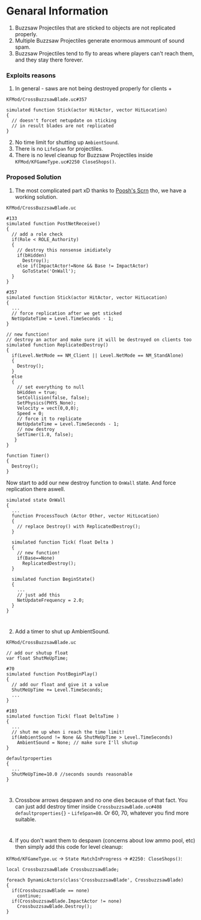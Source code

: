 # Genaral Information
1. Buzzsaw Projectiles that are sticked to objects are not replicated properly.
2. Multiple Buzzsaw Projectiles generate enormous ammount of sound spam.
3. Buzzsaw Projectiles tend to fly to areas where players can't reach them, and they stay there forever.

### Exploits reasons

1. In general - saws are not being destroyed properly for clients +

`KFMod/CrossBuzzsawBlade.uc#357`
```unrealscript
simulated function Stick(actor HitActor, vector HitLocation)
{
  // doesn't forcet netupdate on sticking
  // in result blades are not replicated
}
```
2. No time limit for shutting up `AmbientSound`.
3. There is no `LifeSpan` for projectiles.
4. There is no level cleanup for Buzzsaw Projectiles inside `KFMod/KFGameType.uc#2250 CloseShops()`.

### Proposed Solution
1. The most complicated part xD thanks to [Poosh's Scrn](https://github.com/poosh/KF-ScrnBalance/blob/master/Classes/ScrnCrossbuzzsawBlade.uc) tho, we have a working solution.

`KFMod/CrossBuzzsawBlade.uc`
```unralscript
#133
simulated function PostNetReceive()
{
  // add a role check
  if(Role < ROLE_Authority)
  {
    // destroy this nonsense imidiately
    if(bHidden)
      Destroy();
    else if(ImpactActor!=None && Base != ImpactActor)
      GoToState('OnWall');
  }
}

#357
simulated function Stick(actor HitActor, vector HitLocation)
{
  ...
  // force replication after we get sticked
  NetUpdateTime = Level.TimeSeconds - 1;
}

// new function!
// destroy an actor and make sure it will be destroyed on clients too
simulated function ReplicatedDestroy()
{
  if(Level.NetMode == NM_Client || Level.NetMode == NM_StandAlone)
  {
    Destroy();
  }
  else
  {
    // set everything to null
    bHidden = true;
    SetCollision(false, false);
    SetPhysics(PHYS_None);
    Velocity = vect(0,0,0);
    Speed = 0;
    // force it to replicate
    NetUpdateTime = Level.TimeSeconds - 1;
    // now destroy
    SetTimer(1.0, false);
   }
}

function Timer()
{
  Destroy();
}
```
Now start to add our new destroy function to `OnWall` state. And force replication there aswell.
```unralscript
simulated state OnWall
{
  ...
  function ProcessTouch (Actor Other, vector HitLocation)
  {
    // replace Destroy() with ReplicatedDestroy();
  }

  simulated function Tick( float Delta )
  {
    // new function!
    if(Base==None)
      ReplicatedDestroy();
  }

  simulated function BeginState()
  {
    ...
    // just add this
    NetUpdateFrequency = 2.0;
  }
}
```
#

2. Add a timer to shut up AmbientSound.

`KFMod/CrossBuzzsawBlade.uc`
```unralscript
// add our shutup float
var float ShutMeUpTime;

#70
simulated function PostBeginPlay()
{
  // add our float and give it a value
  ShutMeUpTime += Level.TimeSeconds;
  ...
}

#103
simulated function Tick( float DeltaTime )
{
  ...
  // shut me up when i reach the time limit!
  if(AmbientSound != None && ShutMeUpTime > Level.TimeSeconds)
    AmbientSound = None; // make sure I'll shutup
}

defaultproperties
{
  ...
  ShutMeUpTime=10.0 //seconds sounds reasonable
}
```
#

3. Crossbow arrows despawn and no one dies because of that fact. You can just add destroy timer inside `CrossbuzzsawBlade.uc#408 defaultproperties{}` - `LifeSpan=80`. Or 60, 70, whatever you find more suitable.
#

4. If you don't want them to despawn (concerns about low ammo pool, etc) then simply add this code for level cleanup:

`KFMod/KFGameType.uc` -> `State MatchInProgress` -> `#2250: CloseShops()`:
```unrealscript
local CrossbuzzsawBlade CrossbuzzsawBlade;

foreach DynamicActors(class'CrossbuzzsawBlade', CrossbuzzsawBlade)
{
  if(CrossbuzzsawBlade == none)
    continue;
  if(CrossbuzzsawBlade.ImpactActor != none)
    CrossbuzzsawBlade.Destroy();
}
```
#
